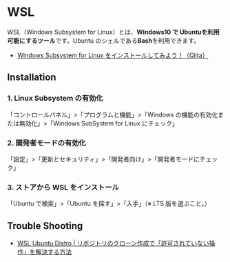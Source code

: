 # WSL

WSL（Windows Subsystem for Linux）とは、**Windows10 で Ubuntuを利用可能にするツール**です。Ubuntu のシェルである**Bash**を利用できます。

- [Windows Subsystem for Linux をインストールしてみよう！（Qiita）](https://qiita.com/Aruneko/items/c79810b0b015bebf30bb)

## Installation

### 1. Linux Subsystem の有効化

「コントロールパネル」>「プログラムと機能」>「Windows の機能の有効化または無効化」>「Windows SubSystem for Linux にチェック」

### 2. 開発者モードの有効化

「設定」>「更新とセキュリティ」>「開発者向け」>「開発者モードにチェック」

### 3. ストアから WSL をインストール

「Ubuntu で検索」>「Ubuntu を探す」>「入手」（※ LTS 版を選ぶこと。）

## Trouble Shooting

- [WSL Ubuntu Distro | リポジトリのクローン作成で「許可されていない操作」を解決する方法](https://askubuntu.com/questions/1115564/wsl-ubuntu-distro-how-to-solve-operation-not-permitted-on-cloning-repository)
